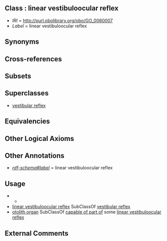 
## Class : linear vestibuloocular reflex

 * *IRI* = http://purl.obolibrary.org/obo/GO_0060007
 * *Label* = linear vestibuloocular reflex

## Synonyms


## Cross-references


## Subsets


## Superclasses

 * [vestibular reflex](../../GO/05/GO_0060005.md)

## Equivalencies


## Other Logical Axioms


## Other Annotations

 * *[rdf-schema#label](../../el/rdf-schema#label.md)* = linear vestibuloocular reflex

## Usage

 * -
 * [linear vestibuloocular reflex](../../GO/07/GO_0060007.md) SubClassOf [vestibular reflex](../../GO/05/GO_0060005.md)
 * [otolith organ](../../UBERON/18/UBERON_0002518.md) SubClassOf [capable of part of](../../RO/16/RO_0002216.md) some [linear vestibuloocular reflex](../../GO/07/GO_0060007.md)

## External Comments


